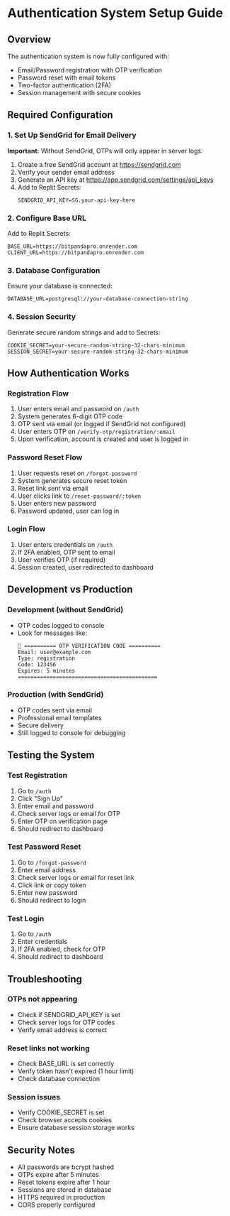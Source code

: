 
# Authentication System Setup Guide

## Overview
The authentication system is now fully configured with:
- Email/Password registration with OTP verification
- Password reset with email tokens
- Two-factor authentication (2FA)
- Session management with secure cookies

## Required Configuration

### 1. Set Up SendGrid for Email Delivery

**Important:** Without SendGrid, OTPs will only appear in server logs.

1. Create a free SendGrid account at https://sendgrid.com
2. Verify your sender email address
3. Generate an API key at https://app.sendgrid.com/settings/api_keys
4. Add to Replit Secrets:
   ```
   SENDGRID_API_KEY=SG.your-api-key-here
   ```

### 2. Configure Base URL

Add to Replit Secrets:
```
BASE_URL=https://bitpandapro.onrender.com
CLIENT_URL=https://bitpandapro.onrender.com
```

### 3. Database Configuration

Ensure your database is connected:
```
DATABASE_URL=postgresql://your-database-connection-string
```

### 4. Session Security

Generate secure random strings and add to Secrets:
```
COOKIE_SECRET=your-secure-random-string-32-chars-minimum
SESSION_SECRET=your-secure-random-string-32-chars-minimum
```

## How Authentication Works

### Registration Flow
1. User enters email and password on `/auth`
2. System generates 6-digit OTP code
3. OTP sent via email (or logged if SendGrid not configured)
4. User enters OTP on `/verify-otp/registration/:email`
5. Upon verification, account is created and user is logged in

### Password Reset Flow
1. User requests reset on `/forgot-password`
2. System generates secure reset token
3. Reset link sent via email
4. User clicks link to `/reset-password/:token`
5. User enters new password
6. Password updated, user can log in

### Login Flow
1. User enters credentials on `/auth`
2. If 2FA enabled, OTP sent to email
3. User verifies OTP (if required)
4. Session created, user redirected to dashboard

## Development vs Production

### Development (without SendGrid)
- OTP codes logged to console
- Look for messages like:
  ```
  📧 ========== OTP VERIFICATION CODE ==========
  Email: user@example.com
  Type: registration
  Code: 123456
  Expires: 5 minutes
  ============================================
  ```

### Production (with SendGrid)
- OTP codes sent via email
- Professional email templates
- Secure delivery
- Still logged to console for debugging

## Testing the System

### Test Registration
1. Go to `/auth`
2. Click "Sign Up"
3. Enter email and password
4. Check server logs or email for OTP
5. Enter OTP on verification page
6. Should redirect to dashboard

### Test Password Reset
1. Go to `/forgot-password`
2. Enter email address
3. Check server logs or email for reset link
4. Click link or copy token
5. Enter new password
6. Should redirect to login

### Test Login
1. Go to `/auth`
2. Enter credentials
3. If 2FA enabled, check for OTP
4. Should redirect to dashboard

## Troubleshooting

### OTPs not appearing
- Check if SENDGRID_API_KEY is set
- Check server logs for OTP codes
- Verify email address is correct

### Reset links not working
- Check BASE_URL is set correctly
- Verify token hasn't expired (1 hour limit)
- Check database connection

### Session issues
- Verify COOKIE_SECRET is set
- Check browser accepts cookies
- Ensure database session storage works

## Security Notes

- All passwords are bcrypt hashed
- OTPs expire after 5 minutes
- Reset tokens expire after 1 hour
- Sessions are stored in database
- HTTPS required in production
- CORS properly configured
